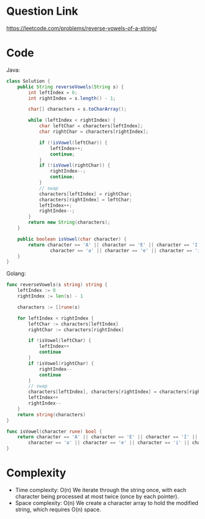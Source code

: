 # Question Link
https://leetcode.com/problems/reverse-vowels-of-a-string/

# Code

Java:

```java []
class Solution {
    public String reverseVowels(String s) {
        int leftIndex = 0;
        int rightIndex = s.length() - 1;

        char[] characters = s.toCharArray();

        while (leftIndex < rightIndex) {
            char leftChar = characters[leftIndex];
            char rightChar = characters[rightIndex];

            if (!isVowel(leftChar)) {
                leftIndex++;
                continue;
            }
            if (!isVowel(rightChar)) {
                rightIndex--;
                continue;
            }
            // swap
            characters[leftIndex] = rightChar;
            characters[rightIndex] = leftChar;
            leftIndex++;
            rightIndex--;
        }
        return new String(characters);
    }

    public boolean isVowel(char character) {
        return character == 'A' || character == 'E' || character == 'I' || character == 'O' || character == 'U' ||
                character == 'a' || character == 'e' || character == 'i' || character == 'o' || character == 'u';
    }
}
```

Golang:

```go []
func reverseVowels(s string) string {
    leftIndex := 0
    rightIndex := len(s) - 1

    characters := []rune(s)

    for leftIndex < rightIndex {
        leftChar := characters[leftIndex]
        rightChar := characters[rightIndex]

        if !isVowel(leftChar) {
            leftIndex++
            continue
        }
        if !isVowel(rightChar) {
            rightIndex--
            continue
        }
        // swap
        characters[leftIndex], characters[rightIndex] = characters[rightIndex], characters[leftIndex]
        leftIndex++
        rightIndex--
    }
    return string(characters)
}

func isVowel(character rune) bool {
    return character == 'A' || character == 'E' || character == 'I' || character == 'O' || character == 'U' ||
        character == 'a' || character == 'e' || character == 'i' || character == 'o' || character == 'u'
}
```

# Complexity

- Time complexity: O(n)
  We iterate through the string once, with each character being processed at most twice (once by each pointer).
- Space complexity: O(n)
  We create a character array to hold the modified string, which requires O(n) space.

